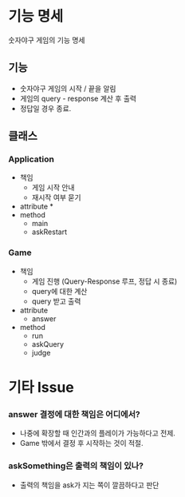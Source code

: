 # 기능 명세
숫자야구 게임의 기능 명세
## 기능
* 숫자야구 게임의 시작 / 끝을 알림
* 게임의 query - response 계산 후 출력
* 정답일 경우 종료.

## 클래스
### Application
* 책임
  * 게임 시작 안내
  * 재시작 여부 묻기
* attribute
  * 
* method
  * main
  * askRestart
### Game
* 책임
  * 게임 진행 (Query-Response 루프, 정답 시 종료)
  * query에 대한 계산
  * query 받고 출력
* attribute
  * answer
* method
  * run
  * askQuery
  * judge

# 기타 Issue
### answer 결정에 대한 책임은 어디에서?
  * 나중에 확장할 때 인간과의 플레이가 가능하다고 전제.
  * Game 밖에서 결정 후 시작하는 것이 적절.
### askSomething은 출력의 책임이 있나?
  * 출력의 책임을 ask가 지는 쪽이 깔끔하다고 판단